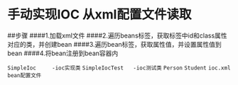 # 手动实现IOC 从xml配置文件读取

##步骤
####1.加载xml文件
####2.遍历beans标签，获取标签中id和class属性对应的类，并创建bean
####3.遍历bean标签，获取属性值，并设置属性值到bean
####4.将bean注册到bean容器内

`SimpleIoc     -ioc实现类`
`SimpleIocTest   -ioc测试类`
`Person`
`Student`
`ioc.xml        bean配置文件`